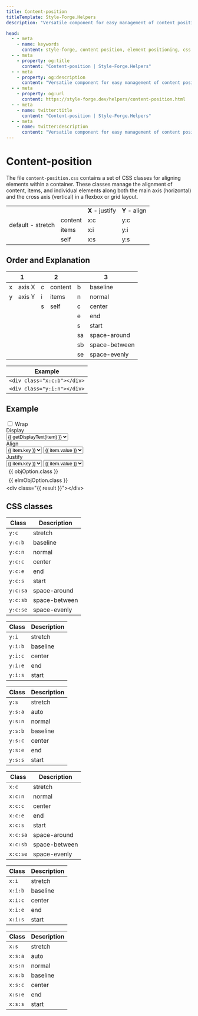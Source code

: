 ```yaml
---
title: Content-position
titleTemplate: Style-Forge.Helpers
description: "Versatile component for easy management of content positioning in web apps."

head:
  - - meta
    - name: keywords
      content: style-forge, content position, element positioning, css positioning, styling, web development, frontend, responsive
  - - meta
    - property: og:title
      content: "Content-position | Style-Forge.Helpers"
  - - meta
    - property: og:description
      content: "Versatile component for easy management of content positioning in web apps."
  - - meta
    - property: og:url
      content: https://style-forge.dev/helpers/content-position.html
  - - meta
    - name: twitter:title
      content: "Content-position | Style-Forge.Helpers"
  - - meta
    - name: twitter:description
      content: "Versatile component for easy management of content positioning in web apps."
---
```


# Content-position

The file `content-position.css` contains a set of CSS classes for aligning elements within a container. These classes manage the alignment of content, items, and individual elements along both the main axis (horizontal) and the cross axis (vertical) in a flexbox or grid layout.

<table class="table">
  <tbody>
    <tr><td rowspan="4">default - stretch</td><td></td><td><strong>X</strong> - justify</td><td><strong>Y</strong> - align</td></tr>
    <tr><td>content</td><td>x:c</td><td>y:c</td></tr>
    <tr><td>items</td><td>x:i</td><td>y:i</td></tr>
    <tr><td>self</td><td>x:s</td><td>y:s</td></tr>
  </tbody>
</table>

## Order and Explanation

<div class="tables d:f wrap">
  <table class="table">
    <thead>
      <tr>
        <th colspan="2">1</th>
        <th colspan="2">2</th>
        <th colspan="2">3</th>
      </tr>
    </thead>
    <tbody>
      <tr><td>x</td><td>axis X</td><td>c</td><td>content</td><td>b</td><td>baseline</td></tr>
      <tr><td>y</td><td>axis Y</td><td>i</td><td>items</td><td>n</td><td>normal</td></tr>
      <tr><td></td><td></td><td>s</td><td>self</td><td>c</td><td>center</td></tr>
      <tr><td></td><td></td><td></td><td></td><td>e</td><td>end</td></tr>
      <tr><td></td><td></td><td></td><td></td><td>s</td><td>start</td></tr>
      <tr><td></td><td></td><td></td><td></td><td>sa</td><td>space-around</td></tr>
      <tr><td></td><td></td><td></td><td></td><td>sb</td><td>space-between</td></tr>
      <tr><td></td><td></td><td></td><td></td><td>se</td><td>space-evenly</td></tr>
    </tbody>
  </table>
  <table class="table">
    <thead>
      <tr>
        <th colspan="2">Example</th>
      </tr>
    </thead>
    <tbody>
      <tr><td><code>&lt;div class="x:c:b"&gt;&lt;/div&gt;</code></td></tr>
      <tr><td><code>&lt;div class="y:i:n"&gt;&lt;/div&gt;</code></td></tr>
    </tbody>
  </table>
</div>

## Example

<div class="d:f:y">
  <label class="sf-switch">
    <input v-model="hasWrap" type="checkbox" /> <span>Wrap</span>
  </label>
  <div class="d:f y:i:c">
    <div>
      Display
    </div>
    <select class="sf-select" v-model="hasDisplay">
      <option v-for="item in displays" :value="item" :key="item">{{ getDisplayText(item) }}</option>
    </select>
  </div>
  <div class="d:f y:i:c">
    <div>
      Align
    </div>
    <select class="sf-select" v-model="key" @change="onChange(key, option)">
      <option v-for="item in positions.slice(0, 3)" :value="item.key" :key="item.key">{{ item.key }}</option>
    </select>
    <select class="sf-select" v-model="option">
      <option v-for="item in options" :value="item.value" :key="item.value">{{ item.value }}</option>
    </select>
  </div>
  <div class="d:f y:i:c">
    <div>
      Justify
    </div>
    <select class="sf-select" v-model="elmKey" @change="onChange(elmKey, elmOption)">
      <option v-for="item in positions.slice(3)" :value="item.key" :key="item.key">{{ item.key }}</option>
    </select>
    <select class="sf-select" v-model="elmOption">
      <option v-for="item in elmOptions" :value="item.value" :key="item.value">{{ item.value }}</option>
    </select>
  </div>
  
  <div class="wrapper pos:r">
    <div class="pos:a t l axisX">{{ objOption.class }}</div>
    <div class="pos:a b r axisY">{{ elmObjOption.class }}</div>
    <div :class="['d:' + hasDisplay, 'box', objOption.class, elmObjOption.class, { wrap: hasWrap }]">
      <div :class="['sf-c-black:95']" />
      <div :class="['sf-c-black:95']" />
      <div :class="['sf-c-black:95']" />
    </div>
  </div>
</div>

<highlight lang="html">
&lt;div class="{{ result }}"&gt;&lt;/div&gt;
</highlight>

## CSS classes

<div class="d:f x:c:c wrap">
<table>
<thead>
<tr><th>Class</th><th>Description</th></tr>
</thead>
<tbody>
<tr><td><code>y:c</code></td><td>stretch</td></tr>
<tr><td><code>y:c:b</code></td><td>baseline</td></tr>
<tr><td><code>y:c:n</code></td><td>normal</td></tr>
<tr><td><code>y:c:c</code></td><td>center</td></tr>
<tr><td><code>y:c:e</code></td><td>end</td></tr>
<tr><td><code>y:c:s</code></td><td>start</td></tr>
<tr><td><code>y:c:sa</code></td><td>space-around</td></tr>
<tr><td><code>y:c:sb</code></td><td>space-between</td></tr>
<tr><td><code>y:c:se</code></td><td>space-evenly</td></tr>
</tbody>
</table>
<table>
<thead>
<tr><th>Class</th><th>Description</th></tr>
</thead>
<tbody>
<tr><td><code>y:i</code></td><td>stretch</td></tr>
<tr><td><code>y:i:b</code></td><td>baseline</td></tr>
<tr><td><code>y:i:c</code></td><td>center</td></tr>
<tr><td><code>y:i:e</code></td><td>end</td></tr>
<tr><td><code>y:i:s</code></td><td>start</td></tr>
</tbody>
</table>
<table>
<thead>
<tr><th>Class</th><th>Description</th></tr>
</thead>
<tbody>
<tr><td><code>y:s</code></td><td>stretch</td></tr>
<tr><td><code>y:s:a</code></td><td>auto</td></tr>
<tr><td><code>y:s:n</code></td><td>normal</td></tr>
<tr><td><code>y:s:b</code></td><td>baseline</td></tr>
<tr><td><code>y:s:c</code></td><td>center</td></tr>
<tr><td><code>y:s:e</code></td><td>end</td></tr>
<tr><td><code>y:s:s</code></td><td>start</td></tr>
</tbody>
</table>

<table>
<thead>
<tr><th>Class</th><th>Description</th></tr>
</thead>
<tbody>
<tr><td><code>x:c</code></td><td>stretch</td></tr>
<tr><td><code>x:c:n</code></td><td>normal</td></tr>
<tr><td><code>x:c:c</code></td><td>center</td></tr>
<tr><td><code>x:c:e</code></td><td>end</td></tr>
<tr><td><code>x:c:s</code></td><td>start</td></tr>
<tr><td><code>x:c:sa</code></td><td>space-around</td></tr>
<tr><td><code>x:c:sb</code></td><td>space-between</td></tr>
<tr><td><code>x:c:se</code></td><td>space-evenly</td></tr>
</tbody>
</table>
<table>
<thead>
<tr><th>Class</th><th>Description</th></tr>
</thead>
<tbody>
<tr><td><code>x:i</code></td><td>stretch</td></tr>
<tr><td><code>x:i:b</code></td><td>baseline</td></tr>
<tr><td><code>x:i:c</code></td><td>center</td></tr>
<tr><td><code>x:i:e</code></td><td>end</td></tr>
<tr><td><code>x:i:s</code></td><td>start</td></tr>
</tbody>
</table>
<table>
<thead>
<tr><th>Class</th><th>Description</th></tr>
</thead>
<tbody>
<tr><td><code>x:s</code></td><td>stretch</td></tr>
<tr><td><code>x:s:a</code></td><td>auto</td></tr>
<tr><td><code>x:s:n</code></td><td>normal</td></tr>
<tr><td><code>x:s:b</code></td><td>baseline</td></tr>
<tr><td><code>x:s:c</code></td><td>center</td></tr>
<tr><td><code>x:s:e</code></td><td>end</td></tr>
<tr><td><code>x:s:s</code></td><td>start</td></tr>
</tbody>
</table>
</div>

<script setup>
import { ref, computed } from 'vue'; 

import 'style-forge.form/src/var.css';

import 'style-forge.form/src/switch.css';
import 'style-forge.form/src/select.css';

import 'style-forge.colors/src/colors/20/black.css';

const $class = ref(null);

const positions = 
[
  { 
    key: "align-content",
    options: [
      { axis: "y", target: "c", suffix: "", class: "y:c", value: "stretch" },
      { axis: "y", target: "c", suffix: "b", class: "y:c:b", value: "baseline" },
      { axis: "y", target: "c", suffix: "n", class: "y:c:n", value: "normal" },
      { axis: "y", target: "c", suffix: "c", class: "y:c:c", value: "center" },
      { axis: "y", target: "c", suffix: "e", class: "y:c:e", value: "end" },
      { axis: "y", target: "c", suffix: "s", class: "y:c:s", value: "start" },
      { axis: "y", target: "c", suffix: "sa", class: "y:c:sa", value: "space-around" },
      { axis: "y", target: "c", suffix: "sb", class: "y:c:sb", value: "space-between" },
      { axis: "y", target: "c", suffix: "se", class: "y:c:se", value: "space-evenly" },
    ],
  },
  {
    key: "align-items",
    options: [
      { axis: "y", target: "i", suffix: "", class: "y:i", value: "stretch" },
      { axis: "y", target: "i", suffix: "b", class: "y:i:b", value: "baseline" },
      { axis: "y", target: "i", suffix: "c", class: "y:i:c", value: "center" },
      { axis: "y", target: "i", suffix: "e", class: "y:i:e", value: "end" },
      { axis: "y", target: "i", suffix: "s", class: "y:i:s", value: "start" },
    ],
  },
  {
    key: "align-self",
    options: [
      { axis: "y", target: "s", suffix: "", class: "y:s", value: "stretch" },
      { axis: "y", target: "s", suffix: "a", class: "y:s:a", value: "auto" },
      { axis: "y", target: "s", suffix: "n", class: "y:s:n", value: "normal" },
      { axis: "y", target: "s", suffix: "b", class: "y:s:b", value: "baseline" },
      { axis: "y", target: "s", suffix: "c", class: "y:s:c", value: "center" },
      { axis: "y", target: "s", suffix: "e", class: "y:s:e", value: "end" },
      { axis: "y", target: "s", suffix: "s", class: "y:s:s", value: "start" },
    ],
  },
  {
    key: "justify-content",
    options: [
      { axis: "x", target: "c", suffix: "", class: "x:c", value: "stretch" },
      { axis: "x", target: "c", suffix: "n", class: "x:c:n", value: "normal" },
      { axis: "x", target: "c", suffix: "c", class: "x:c:c", value: "center" },
      { axis: "x", target: "c", suffix: "e", class: "x:c:e", value: "end" },
      { axis: "x", target: "c", suffix: "s", class: "x:c:s", value: "start" },
      { axis: "x", target: "c", suffix: "sa", class: "x:c:sa", value: "space-around" },
      { axis: "x", target: "c", suffix: "sb", class: "x:c:sb", value: "space-between" },
      { axis: "x", target: "c", suffix: "se", class: "x:c:se", value: "space-evenly" },
    ],
  },
  {
    key: "justify-items",
    options: [
      { axis: "x", target: "i", suffix: "", class: "x:i", value: "stretch" },
      { axis: "x", target: "i", suffix: "b", class: "x:i:b", value: "baseline" },
      { axis: "x", target: "i", suffix: "c", class: "x:i:c", value: "center" },
      { axis: "x", target: "i", suffix: "e", class: "x:i:e", value: "end" },
      { axis: "x", target: "i", suffix: "s", class: "x:i:s", value: "start" },
    ],
  },
  {
    key: "justify-self",
    options: [
      { axis: "x", target: "s", suffix: "", class: "x:s", value: "stretch" },
      { axis: "x", target: "s", suffix: "a", class: "x:s:a", value: "auto" },
      { axis: "x", target: "s", suffix: "n", class: "x:s:n", value: "normal" },
      { axis: "x", target: "s", suffix: "b", class: "x:s:b", value: "baseline" },
      { axis: "x", target: "s", suffix: "c", class: "x:s:c", value: "center" },
      { axis: "x", target: "s", suffix: "e", class: "x:s:e", value: "end" },
      { axis: "x", target: "s", suffix: "s", class: "x:s:s", value: "start" },
    ],
  },
];

const displays = ['b', 'f', 'g'];
const hasDisplay = ref('f');

const hasWrap = ref(false);

const key = ref(positions[1].key);
const option = ref(positions[1].options[2].value);
const options = computed(() => positions.find(x => x.key === key.value).options);
const objOption = computed(() => options.value.find(x => x.value === option.value) || options.value[0].value);

const elmKey = ref(positions[3].key);
const elmOption = ref(positions[3].options[2].value);
const elmOptions = computed(() => positions.find(x => x.key === elmKey.value).options);
const elmObjOption = computed(() => elmOptions.value.find(x => x.value === elmOption.value) || elmOptions.value[0].value);

const result = computed(() => {
  const wrap = hasWrap.value ? 'wrap' : null;
  return ['d:' + hasDisplay.value, wrap, objOption.value.class, elmObjOption.value.class].filter(x => x).join(' ');
});

function getDisplayText(payload) {
  if (payload === 'b') return 'block';
  if (payload === 'f') return 'flex';
  if (payload === 'g') return 'grid';
}

function onChange(k, o) {
  const i = positions.findIndex(x => x.key === k);
  const opts = positions[i].options;
  if (opts.map(x => x.value).includes(o)) return;
  const mod = i < 3 ? option : elmOption;
  mod.value = opts[0].value;
}
</script>

<style scoped>
.box {
  border: 1px solid var(--vp-c-divider);

  height: 200px;
}

.box > div {
  width: 50px;
  height: 50px;

  box-shadow: inset 0 0 1px;
}

.axisX,
.axisY {
  padding: 0.25em 0.5em;
}

.tables table {
  table-layout: fixed;
}
.table td {
  white-space: nowrap;
}
</style>
